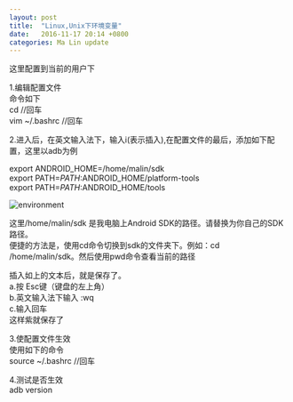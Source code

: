 ```yaml
---
layout: post
title:  "Linux,Unix下环境变量"
date:   2016-11-17 20:14 +0800
categories: Ma Lin update
---
```


这里配置到当前的用户下<br/>

1.编辑配置文件<br/>
命令如下<br/>
cd   //回车<br/>
vim ~/.bashrc //回车<br/>

2.进入后，在英文输入法下，输入i(表示插入),在配置文件的最后，添加如下配置，这里以adb为例<br/>


export ANDROID_HOME=/home/malin/sdk<br/>
export PATH=$PATH:$ANDROID_HOME/platform-tools<br/>
export PATH=$PATH:$ANDROID_HOME/tools<br/>

![environment](http://ogxkun013.bkt.clouddn.com/huanjing.png)

这里/home/malin/sdk 是我电脑上Android SDK的路径。请替换为你自己的SDK路径。<br/>
便捷的方法是，使用cd命令切换到sdk的文件夹下。例如：cd /home/malin/sdk。然后使用pwd命令查看当前的路径<br/>


插入如上的文本后，就是保存了。<br/>
a.按 Esc键（键盘的左上角）<br/>
b.英文输入法下输入 :wq<br/>
c.输入回车<br/>
这样紫就保存了<br/>



3.使配置文件生效<br/>
使用如下的命令<br/>
source ~/.bashrc //回车<br/>

4.测试是否生效<br/>
adb version<br/>
